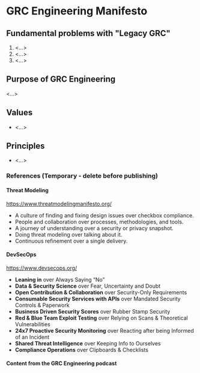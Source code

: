 # GRC Engineering Manifesto

## Fundamental problems with "Legacy GRC"

1. <...>
2. <...>
3. <...>

## Purpose of GRC Engineering
<...>

## Values
* <...>

## Principles
* <...>

### References (Temporary - delete before publishing)

#### Threat Modeling
https://www.threatmodelingmanifesto.org/

* A culture of finding and fixing design issues over checkbox compliance.
* People and collaboration over processes, methodologies, and tools.
* A journey of understanding over a security or privacy snapshot.
* Doing threat modeling over talking about it.
* Continuous refinement over a single delivery.

#### DevSecOps
https://www.devsecops.org/

- **Leaning in** over Always Saying “No”
- **Data & Security Science** over Fear, Uncertainty and Doubt
- **Open Contribution & Collaboration** over Security-Only Requirements
- **Consumable Security Services with APIs** over Mandated Security Controls & Paperwork
- **Business Driven Security Scores** over Rubber Stamp Security
- **Red & Blue Team Exploit Testing** over Relying on Scans & Theoretical Vulnerabilities
- **24x7 Proactive Security Monitoring** over Reacting after being Informed of an Incident
- **Shared Threat Intelligence** over Keeping Info to Ourselves
- **Compliance Operations** over Clipboards & Checklists

#### Content from the GRC Engineering podcast
